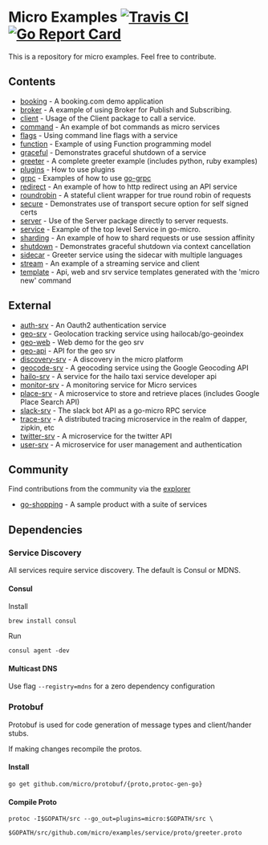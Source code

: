 # Micro Examples  [![Travis CI](https://travis-ci.org/micro/examples.svg?branch=master)](https://travis-ci.org/micro/examples) [![Go Report Card](https://goreportcard.com/badge/micro/examples)](https://goreportcard.com/report/github.com/micro/examples)

This is a repository for micro examples. Feel free to contribute.

## Contents

- [booking](booking) - A booking.com demo application
- [broker](broker) - A example of using Broker for Publish and Subscribing.
- [client](client) - Usage of the Client package to call a service.
- [command](command) - An example of bot commands as micro services
- [flags](flags) - Using command line flags with a service
- [function](function) - Example of using Function programming model
- [graceful](graceful) - Demonstrates graceful shutdown of a service
- [greeter](greeter) - A complete greeter example (includes python, ruby examples)
- [plugins](plugins) - How to use plugins
- [grpc](grpc) - Examples of how to use [go-grpc](https://github.com/micro/go-grpc)
- [redirect](redirect) - An example of how to http redirect using an API service
- [roundrobin](roundrobin) - A stateful client wrapper for true round robin of requests
- [secure](secure) - Demonstrates use of transport secure option for self signed certs
- [server](server) - Use of the Server package directly to server requests.
- [service](service) - Example of the top level Service in go-micro.
- [sharding](sharding) - An example of how to shard requests or use session affinity
- [shutdown](shutdown) - Demonstrates graceful shutdown via context cancellation
- [sidecar](sidecar) - Greeter service using the sidecar with multiple languages
- [stream](stream) - An example of a streaming service and client
- [template](template) - Api, web and srv service templates generated with the 'micro new' command

## External

- [auth-srv](https://github.com/micro/auth-srv) - An Oauth2 authentication service
- [geo-srv](https://github.com/micro/geo-srv) - Geolocation tracking service using hailocab/go-geoindex
- [geo-web](https://github.com/micro/geo-web) - Web demo for the geo srv
- [geo-api](https://github.com/micro/geo-api) - API for the geo srv
- [discovery-srv](https://github.com/micro/discovery-srv) - A discovery in the micro platform
- [geocode-srv](https://github.com/micro/geocode-srv) - A geocoding service using the Google Geocoding API
- [hailo-srv](https://github.com/micro/hailo-srv) - A service for the hailo taxi service developer api
- [monitor-srv](https://github.com/micro/monitor-srv) - A monitoring service for Micro services
- [place-srv](https://github.com/micro/place-srv) - A microservice to store and retrieve places (includes Google Place Search API)
- [slack-srv](https://github.com/micro/slack-srv) - The slack bot API as a go-micro RPC service
- [trace-srv](https://github.com/micro/trace-srv) - A distributed tracing microservice in the realm of dapper, zipkin, etc
- [twitter-srv](https://github.com/micro/twitter-srv) - A microservice for the twitter API
- [user-srv](https://github.com/micro/user-srv)	- A microservice for user management and authentication

## Community

Find contributions from the community via the [explorer](https://micro.mu/explore/)

- [go-shopping](https://github.com/autodidaddict/go-shopping) - A sample product with a suite of services

## Dependencies

### Service Discovery

All services require service discovery. The default is Consul or MDNS.

#### Consul

Install
```
brew install consul
```

Run
```
consul agent -dev
```

#### Multicast DNS

Use flag `--registry=mdns` for a zero dependency configuration

### Protobuf

Protobuf is used for code generation of message types and client/hander stubs.

If making changes recompile the protos.

#### Install
```shell
go get github.com/micro/protobuf/{proto,protoc-gen-go}
```

#### Compile Proto

```shell
protoc -I$GOPATH/src --go_out=plugins=micro:$GOPATH/src \
        $GOPATH/src/github.com/micro/examples/service/proto/greeter.proto
```

